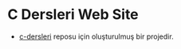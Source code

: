 # C Dersleri Web Site
- [c-dersleri](https://github.com/iguGH2025/c-dersleri) reposu için oluşturulmuş bir projedir.